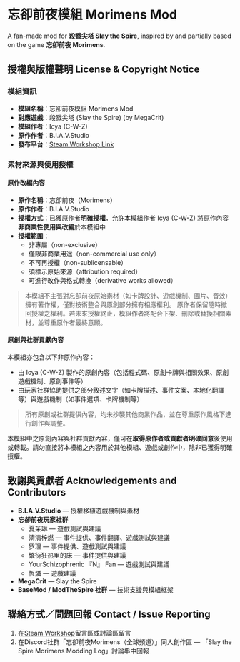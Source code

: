 # 忘卻前夜模組 Morimens Mod

A fan-made mod for **殺戮尖塔 Slay the Spire**, inspired by and partially based on the game **忘卻前夜 Morimens**.

## 授權與版權聲明 License & Copyright Notice

### 模組資訊

- **模組名稱**：忘卻前夜模組 Morimens Mod
- **對應遊戲**：殺戮尖塔 (Slay the Spire) (by MegaCrit)
- **模組作者**：Icya (C-W-Z)
- **原作作者**：B.I.A.V.Studio
- **發布平台**：[Steam Workshop Link](https://steamcommunity.com/sharedfiles/filedetails/?id=3505078227)

### 素材來源與使用授權

#### 原作改編內容

- **原作名稱**：忘卻前夜（Morimens）
- **原作作者**：B.I.A.V.Studio
- **授權方式**：已獲原作者**明確授權**，允許本模組作者 Icya (C-W-Z) 將原作內容**非商業性使用與改編**於本模組中
- **授權範圍**：
  - 非專屬（non-exclusive）
  - 僅限非商業用途（non-commercial use only）
  - 不可再授權（non-sublicensable）
  - 須標示原始來源（attribution required）
  - 可進行改作與格式轉換（derivative works allowed）

> 本模組不主張對忘卻前夜原始素材（如卡牌設計、遊戲機制、圖片、音效）擁有著作權，僅對技術整合與原創部分擁有相應權利。
> 原作者保留隨時撤回授權之權利。若未來授權終止，模組作者將配合下架、刪除或替換相關素材，並尊重原作者最終意願。

#### 原創與社群貢獻內容

本模組亦包含以下非原作內容：

- 由 Icya (C-W-Z) 製作的原創內容（包括程式碼、原創卡牌與相關效果、原創遊戲機制、原創事件等）
- 由玩家社群協助提供之部分敘述文字（如卡牌描述、事件文案、本地化翻譯等）與遊戲機制（如事件選項、卡牌機制等）

> 所有原創或社群提供內容，均未抄襲其他商業作品，並在尊重原作風格下進行創作與調整。

本模組中之原創內容與社群貢獻內容，僅可在**取得原作者或貢獻者明確同意**後使用或轉載。請勿直接將本模組之內容用於其他模組、遊戲或創作中，除非已獲得明確授權。

## 致謝與貢獻者 Acknowledgements and Contributors

- **B.I.A.V.Studio** — 授權移植遊戲機制與素材
- **忘卻前夜玩家社群**
  - 夏茉琳 — 遊戲測試與建議
  - 淸淸梓燃 — 事件提供、事件翻譯、遊戲測試與建議
  - 罗理 — 事件提供、遊戲測試與建議
  - 繁衍狂热里的床 — 事件提供與建議
  - YourSchizophrenic 『N』 Fan — 遊戲測試與建議
  - 恆燐 — 遊戲建議
- **MegaCrit** — Slay the Spire
- **BaseMod / ModTheSpire 社群** — 技術支援與模組框架

## 聯絡方式／問題回報 Contact / Issue Reporting

1. 在[Steam Workshop](https://steamcommunity.com/sharedfiles/filedetails/?id=3505078227)留言區或討論區留言
2. 在Discord社群「忘卻前夜Morimens（全球頻道）」同人創作區 — 「Slay the Spire Morimens Modding Log」討論串中回報

